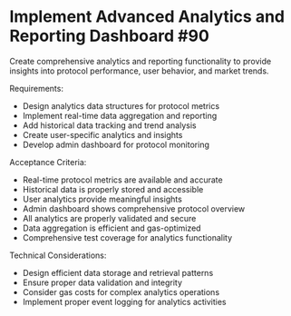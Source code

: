 # Implement Advanced Analytics and Reporting Dashboard #90

Create comprehensive analytics and reporting functionality to provide insights into protocol performance, user behavior, and market trends.

Requirements:
- Design analytics data structures for protocol metrics
- Implement real-time data aggregation and reporting
- Add historical data tracking and trend analysis
- Create user-specific analytics and insights
- Develop admin dashboard for protocol monitoring

Acceptance Criteria:
- Real-time protocol metrics are available and accurate
- Historical data is properly stored and accessible
- User analytics provide meaningful insights
- Admin dashboard shows comprehensive protocol overview
- All analytics are properly validated and secure
- Data aggregation is efficient and gas-optimized
- Comprehensive test coverage for analytics functionality

Technical Considerations:
- Design efficient data storage and retrieval patterns
- Ensure proper data validation and integrity
- Consider gas costs for complex analytics operations
- Implement proper event logging for analytics activities

